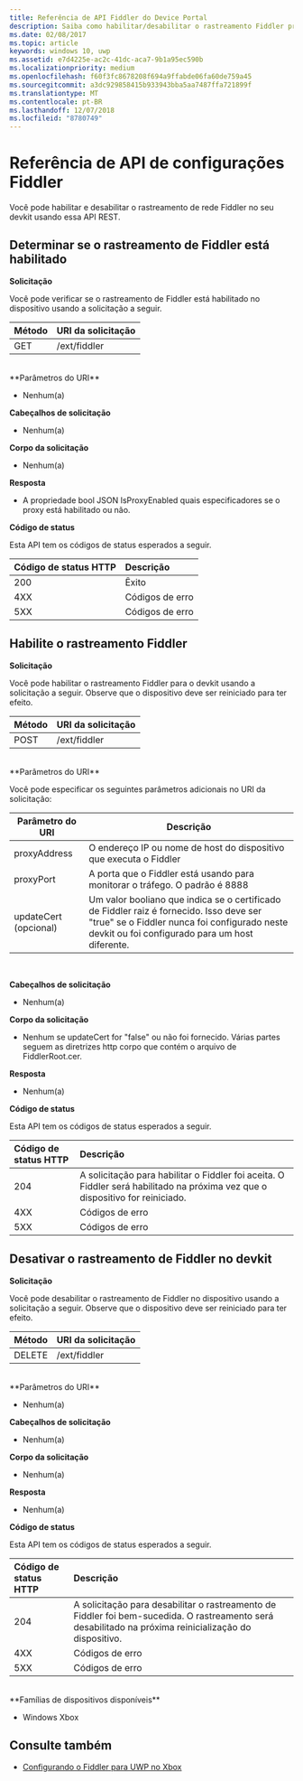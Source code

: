 ```yaml
---
title: Referência de API Fiddler do Device Portal
description: Saiba como habilitar/desabilitar o rastreamento Fiddler programaticamente.
ms.date: 02/08/2017
ms.topic: article
keywords: windows 10, uwp
ms.assetid: e7d4225e-ac2c-41dc-aca7-9b1a95ec590b
ms.localizationpriority: medium
ms.openlocfilehash: f60f3fc8678208f694a9ffabde06fa60de759a45
ms.sourcegitcommit: a3dc929858415b933943bba5aa7487ffa721899f
ms.translationtype: MT
ms.contentlocale: pt-BR
ms.lasthandoff: 12/07/2018
ms.locfileid: "8780749"
---
```

# <a name="fiddler-settings-api-reference"></a>Referência de API de configurações Fiddler   
Você pode habilitar e desabilitar o rastreamento de rede Fiddler no seu devkit usando essa API REST.

## <a name="determine-if-fiddler-tracing-is-enabled"></a>Determinar se o rastreamento de Fiddler está habilitado

**Solicitação**

Você pode verificar se o rastreamento de Fiddler está habilitado no dispositivo usando a solicitação a seguir.

Método      | URI da solicitação
:------     | :-----
GET | /ext/fiddler
<br />
**Parâmetros do URI**

- Nenhum(a)

**Cabeçalhos de solicitação**

- Nenhum(a)

**Corpo da solicitação**   

- Nenhum(a)

**Resposta**   

- A propriedade bool JSON IsProxyEnabled quais especificadores se o proxy está habilitado ou não.

**Código de status**

Esta API tem os códigos de status esperados a seguir.

Código de status HTTP      | Descrição
:------     | :-----
200 | Êxito
4XX | Códigos de erro
5XX | Códigos de erro

## <a name="enable-fiddler-tracing"></a>Habilite o rastreamento Fiddler

**Solicitação**

Você pode habilitar o rastreamento Fiddler para o devkit usando a solicitação a seguir.  Observe que o dispositivo deve ser reiniciado para ter efeito.

Método      | URI da solicitação
:------     | :-----
POST | /ext/fiddler
<br />
**Parâmetros do URI**

Você pode especificar os seguintes parâmetros adicionais no URI da solicitação:

| Parâmetro do URI      | Descrição     | 
| ------------------ |-----------------|
| proxyAddress       | O endereço IP ou nome de host do dispositivo que executa o Fiddler |
| proxyPort          | A porta que o Fiddler está usando para monitorar o tráfego. O padrão é 8888 |
| updateCert (opcional)| Um valor booliano que indica se o certificado de Fiddler raiz é fornecido. Isso deve ser "true" se o Fiddler nunca foi configurado neste devkit ou foi configurado para um host diferente.  |
<br>

**Cabeçalhos de solicitação**

- Nenhum(a)

**Corpo da solicitação**

- Nenhum se updateCert for "false" ou não foi fornecido. Várias partes seguem as diretrizes http corpo que contém o arquivo de FiddlerRoot.cer.

**Resposta**   

- Nenhum(a)  

**Código de status**

Esta API tem os códigos de status esperados a seguir.

Código de status HTTP      | Descrição
:------     | :-----
204 | A solicitação para habilitar o Fiddler foi aceita. O Fiddler será habilitado na próxima vez que o dispositivo for reiniciado.
4XX | Códigos de erro
5XX | Códigos de erro

## <a name="disable-fiddler-tracing-on-the-devkit"></a>Desativar o rastreamento de Fiddler no devkit

**Solicitação**

Você pode desabilitar o rastreamento de Fiddler no dispositivo usando a solicitação a seguir. Observe que o dispositivo deve ser reiniciado para ter efeito.

Método      | URI da solicitação
:------     | :-----
DELETE | /ext/fiddler
<br />
**Parâmetros do URI**

- Nenhum(a)

**Cabeçalhos de solicitação**

- Nenhum(a)

**Corpo da solicitação**   

- Nenhum(a)

**Resposta**   

- Nenhum(a) 

**Código de status**

Esta API tem os códigos de status esperados a seguir.

Código de status HTTP      | Descrição
:------     | :-----
204 | A solicitação para desabilitar o rastreamento de Fiddler foi bem-sucedida. O rastreamento será desabilitado na próxima reinicialização do dispositivo.
4XX | Códigos de erro
5XX | Códigos de erro

<br />
**Famílias de dispositivos disponíveis**

* Windows Xbox

## <a name="see-also"></a>Consulte também
- [Configurando o Fiddler para UWP no Xbox](uwp-fiddler.md)

